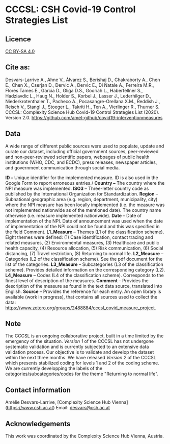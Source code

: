 # CCCSL: CSH Covid-19 Control Strategies List

## Licence
[CC BY-SA 4.0](https://creativecommons.org/licenses/by-sa/4.0/deed.en)

## Cite as:
Desvars-Larrive A., Ahne V., Álvarez S., Berishaj D., Chakraborty A., Chen E., Chen X., Cserjan D., Dervic A., Dervic E., Di Natale A., Ferreira M.R., Flores Tames E., Garcia D., Gliga D.S., Gooriah L., Haberfellner S., Hadziavdic L., Haug N., Holder S., Korbel J., Lasser J., Lederhilger D., Niederkrotenthaler T., Pacheco A., Pocasangre-Orellana X.M., Reddish J., Reisch V., Stangl J., Stoeger L., Takriti H., Ten A., Vierlinger R., Thurner S. CCCSL: Complexity Science Hub Covid-19 Control Strategies List (2020). Version 2.0. https://github.com/amel-github/covid19-interventionmeasures

## Data
A wide range of different public sources were used to populate, update and curate our dataset, including official government sources, peer-reviewed and non-peer-reviewed scientific papers, webpages of public health institutions (WHO, CDC, and ECDC), press releases, newspaper articles, and government communication through social media. 

**ID –** Unique identifier for the implemented measure. ID is also used in the Google Form to report erroneous entries./
**Country –** The country where the NPI measure was implemented.
**ISO3** – Three-letter country code as published by the International Organization for Standardization.
**Region** – Subnational geographic area (e.g. region, department, municipality, city) where the NPI measure has been locally implemented (i.e. the measure was not implemented nationwide as of the mentioned date). The country name otherwise (i.e. measure implemented nationwide).
**Date** – Date of implementation of the NPI. Date of announcement was used when the date of implementation of the NPI could not be found and this was specified in the field Comment.
**L1_Measure** – Themes (L1 of the classification scheme). Eight themes were defined:
(1) Case identification, contact tracing and related measures,
(2) Environmental measures,
(3) Healthcare and public health capacity,
(4) Resource allocation,
(5) Risk communication,
(6) Social distancing,
(7) Travel restriction,
(8) Returning to normal life.
**L2_Measure** – Categories (L2 of the classification scheme). See the pdf document for the list of the categories.
**L3_Measure** – Subcategories (L3 of the classification scheme). Provides detailed information on the corresponding category (L2).
**L4_Measure** – Codes (L4 of the classification scheme). Corresponds to the finest level of description of the measures.
**Comment** – Provides the description of the measure as found in the text data source, translated into English.
**Source** – Provides the reference for each entry. An open library is available (work in progress), that contains all sources used to collect the data: https://www.zotero.org/groups/2488884/cccsl_covid_measure_project.

## Note
The CCCSL is an ongoing collaborative project, built in a time limited by the emergency of the situation. *Version 1* of the CCCSL has not undergone systematic validation and is currently subjected to an extensive data validation process. Our objective is to validate and develop the dataset within the next three months.
We have released *Version 2* of the CCCSL which presents stabilized coding for levels 1 and 2 of the coding scheme.
We are currently developping the labels of the categories/subcategories/codes for the theme "Returning to normal life".

## Contact information
Amélie Desvars-Larrive, [Complexity Science Hub Vienna] (https://www.csh.ac.at)
Email: desvars@csh.ac.at

## Acknowledgements
This work was coordinated by the Complexity Science Hub Vienna, Austria.

